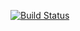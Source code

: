 [![Build Status](https://travis-ci.org/HickHack/extractor.svg?branch=master)](https://travis-ci.org/HickHack/extractor)